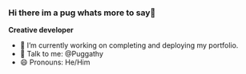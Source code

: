 ### Hi there im a pug whats more to say👋
**Creative developer**

- 🔭 I’m currently working on completing and deploying my portfolio.
- 💬 Talk to me: @Puggathy
- 😄 Pronouns: He/Him
